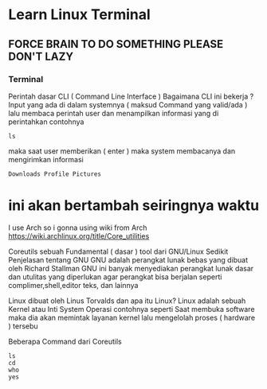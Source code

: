 # Learn Linux Terminal
 ## FORCE BRAIN TO DO SOMETHING PLEASE DON'T LAZY
 ### Terminal
  Perintah dasar CLI ( Command Line Interface )
  Bagaimana CLI ini bekerja ? Input yang ada di dalam systemnya ( maksud Command yang valid/ada ) lalu membaca perintah user dan menampilkan informasi yang di perintahkan
  contohnya
  ```
  ls
  ```
 maka saat user memberikan ( enter ) maka system membacanya dan mengirimkan informasi
  ```
  Downloads Profile Pictures
  ```
  # ini akan bertambah seiringnya waktu

  I use Arch so i gonna using wiki from Arch
  https://wiki.archlinux.org/title/Core_utilities
  
  Coreutils
  sebuah Fundamental ( dasar ) tool dari GNU/Linux
  Sedikit Penjelasan tentang GNU
  GNU adalah perangkat lunak bebas yang dibuat oleh Richard Stallman
  GNU ini banyak menyediakan perangkat lunak dasar dan utulitas yang   diperlukan agar perangkat bisa berjalan seperti complimer,shell,editor teks, dan lainnya

  Linux dibuat oleh Linus Torvalds dan apa itu Linux? Linux adalah sebuah Kernel atau Inti System Operasi contohnya seperti Saat membuka software maka dia akan memintak layanan kernel lalu mengelolah proses ( hardware ) tersebu

  Beberapa Command dari Coreutils
  ```
  ls
  cd
  who
  yes
  ```
 
